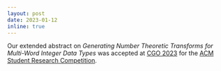 ```yaml
---
layout: post
date: 2023-01-12
inline: true
---
```


Our extended abstract on *Generating Number Theoretic Transforms for Multi-Word Integer Data Types* was accepted at [CGO 2023](https://conf.researchr.org/home/cgo-2023) for the [ACM Student Research Competition](https://src.acm.org/).
